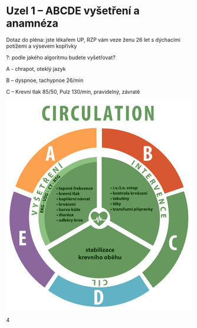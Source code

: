 
<div class="w3-row">
<div class="w3-half w3-large">

# Uzel 1 – ABCDE vyšetření a anamnéza

Dotaz do pléna: jste lékařem UP, RZP vám veze ženu 26 let s dýchacími potížemi a výsevem kopřivky

?: podle jakého algoritmu budete vyšetřovat? 

A - chrapot, oteklý jazyk

B – dyspnoe, tachypnoe 26/min

C – Krevní tlak 85/50, Pulz 130/min, pravidelný, závratě



</div>
<div class="w3-half">

![slide_4_schema_abcdeV2_Circulation](slide_4_schema_abcdeV2_Circulation.jpg)



</div>
</div>


<div class="w3-center">4</div>